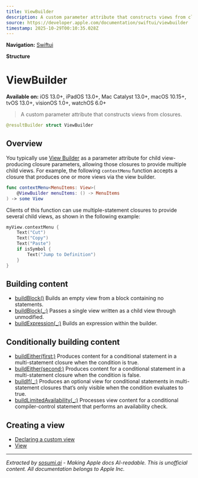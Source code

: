 ```yaml
---
title: ViewBuilder
description: A custom parameter attribute that constructs views from closures.
source: https://developer.apple.com/documentation/swiftui/viewbuilder
timestamp: 2025-10-29T00:10:35.028Z
---
```


**Navigation:** [Swiftui](/documentation/swiftui)

**Structure**

# ViewBuilder

**Available on:** iOS 13.0+, iPadOS 13.0+, Mac Catalyst 13.0+, macOS 10.15+, tvOS 13.0+, visionOS 1.0+, watchOS 6.0+

> A custom parameter attribute that constructs views from closures.

```swift
@resultBuilder struct ViewBuilder
```

## Overview

You typically use [View Builder](/documentation/swiftui/viewbuilder) as a parameter attribute for child view-producing closure parameters, allowing those closures to provide multiple child views. For example, the following `contextMenu` function accepts a closure that produces one or more views via the view builder.

```swift
func contextMenu<MenuItems: View>(
    @ViewBuilder menuItems: () -> MenuItems
) -> some View
```

Clients of this function can use multiple-statement closures to provide several child views, as shown in the following example:

```swift
myView.contextMenu {
    Text("Cut")
    Text("Copy")
    Text("Paste")
    if isSymbol {
        Text("Jump to Definition")
    }
}
```

## Building content

- [buildBlock()](/documentation/swiftui/viewbuilder/buildblock()) Builds an empty view from a block containing no statements.
- [buildBlock(_:)](/documentation/swiftui/viewbuilder/buildblock(_:)) Passes a single view written as a child view through unmodified.
- [buildExpression(_:)](/documentation/swiftui/viewbuilder/buildexpression(_:)) Builds an expression within the builder.

## Conditionally building content

- [buildEither(first:)](/documentation/swiftui/viewbuilder/buildeither(first:)) Produces content for a conditional statement in a multi-statement closure when the condition is true.
- [buildEither(second:)](/documentation/swiftui/viewbuilder/buildeither(second:)) Produces content for a conditional statement in a multi-statement closure when the condition is false.
- [buildIf(_:)](/documentation/swiftui/viewbuilder/buildif(_:)) Produces an optional view for conditional statements in multi-statement closures that’s only visible when the condition evaluates to true.
- [buildLimitedAvailability(_:)](/documentation/swiftui/viewbuilder/buildlimitedavailability(_:)) Processes view content for a conditional compiler-control statement that performs an availability check.

## Creating a view

- [Declaring a custom view](/documentation/swiftui/declaring-a-custom-view)
- [View](/documentation/swiftui/view)

---

*Extracted by [sosumi.ai](https://sosumi.ai) - Making Apple docs AI-readable.*
*This is unofficial content. All documentation belongs to Apple Inc.*
